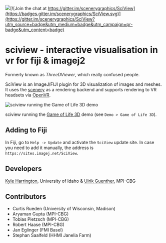[![](https://travis-ci.org/scenerygraphics/sciview.svg?branch=master)](https://travis-ci.org/scenerygraphics/sciview)[![Join the chat at https://gitter.im/scenerygraphics/SciView](https://badges.gitter.im/scenerygraphics/SciView.svg)](https://gitter.im/scenerygraphics/SciView?utm_source=badge&utm_medium=badge&utm_campaign=pr-badge&utm_content=badge)

# sciview - interactive visualisation in vr for fiji & imagej2

Formerly known as _ThreeDViewer_, which really confused people.

SciView is an ImageJ/FIJI plugin for 3D visualization of images and meshes. It uses the [scenery](https://github.com/ClearVolume/scenery) as a rendering backend and supports rendering to VR headsets via [OpenVR](https://github.com/ValveSoftware/OpenVR).

![sciview running the Game of Life 3D demo](https://ulrik.is/sciview-gameoflife.gif)

sciview running the [Game of Life 3D](https://en.wikipedia.org/wiki/Game_of_Life) demo (see `Demo > Game of Life 3D`).

## Adding to Fiji

In Fiji, go to `Help -> Update` and activate the `SciView` update site. In case you need to add it manually, the address is `https://sites.imagej.net/SciView`.

## Developers

[Kyle Harrington](https://www.capsidaho.com), University of Idaho & [Ulrik Guenther](https://ulrik.is/writing), MPI-CBG

## Contributors

* Curtis Rueden (University of Wisconsin, Madison)
* Aryaman Gupta (MPI-CBG)
* Tobias Pietzsch (MPI-CBG)
* Robert Haase (MPI-CBG)
* Jan Eglinger (FMI Basel)
* Stephan Saalfeld (HHMI Janelia Farm)